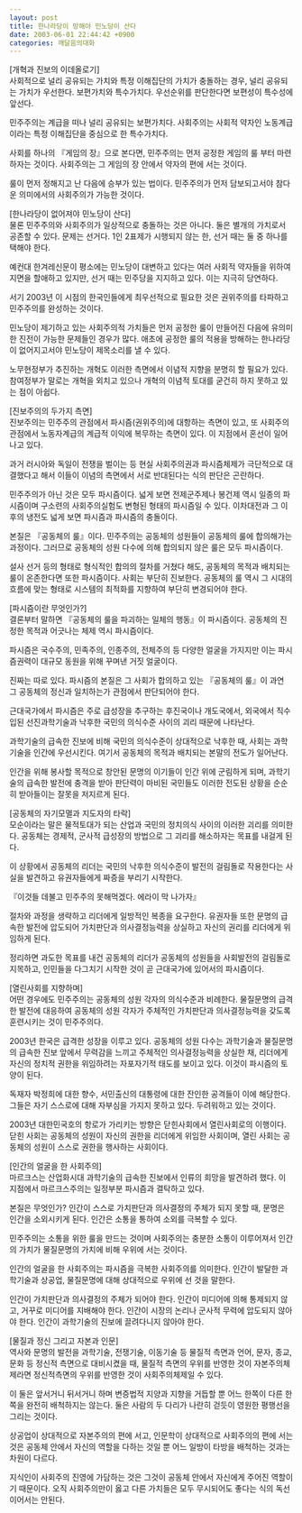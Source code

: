 ```yaml
---
layout: post
title: 한나라당이 망해야 민노당이 산다
date: 2003-06-01 22:44:42 +0900
categories: 깨달음의대화
---
```

[개혁과 진보의 이데올로기]   
사회적으로 널리 공유되는 가치와 특정 이해집단의 가치가 충돌하는 경우, 널리 공유되는 가치가 우선한다. 보편가치와 특수가치다. 우선순위를 판단한다면 보편성이 특수성에 앞선다.   
  
민주주의는 계급을 떠나 널리 공유되는 보편가치다. 사회주의는 사회적 약자인 노동계급이라는 특정 이해집단을 중심으로 한 특수가치다.   
  
사회를 하나의 『게임의 장』으로 본다면, 민주주의는 먼저 공정한 게임의 룰 부터 마련하자는 것이다. 사회주의는 그 게임의 장 안에서 약자의 편에 서는 것이다.   
  
룰이 먼저 정해지고 난 다음에 승부가 있는 법이다. 민주주의가 먼저 담보되고서야 참다운 의미에서의 사회주의가 가능한 것이다.   
  
[한나라당이 없어져야 민노당이 산다]   
물론 민주주의와 사회주의가 일상적으로 충돌하는 것은 아니다. 둘은 별개의 가치로서 공존할 수 있다. 문제는 선거다. 1인 2표제가 시행되지 않는 한, 선거 때는 둘 중 하나를 택해야 한다.   
  
예컨대 한겨레신문이 평소에는 민노당이 대변하고 있다는 여러 사회적 약자들을 위하여 지면을 할애하고 있지만, 선거 때는 민주당을 지지하고 있다. 이는 지극히 당연하다.   
  
서기 2003년 이 시점의 한국인들에게 최우선적으로 필요한 것은 권위주의를 타파하고 민주주의를 완성하는 것이다.   
  
민노당이 제기하고 있는 사회주의적 가치들은 먼저 공정한 룰이 만들어진 다음에 유의미한 진전이 가능한 문제들인 경우가 많다. 애초에 공정한 룰의 적용을 방해하는 한나라당이 없어지고서야 민노당이 제목소리를 낼 수 있다.   
  
노무현정부가 추진하는 개혁도 이러한 측면에서 이념적 지향을 분명히 할 필요가 있다. 참여정부가 말로는 개혁을 외치고 있으나 개혁의 이념적 토대를 굳건히 하지 못하고 있는 점이 아쉽다.   
  
[진보주의의 두가지 측면]   
진보주의는 민주주의 관점에서 파시즘(권위주의)에 대항하는 측면이 있고, 또 사회주의 관점에서 노동자계급의 계급적 이익에 복무하는 측면이 있다. 이 지점에서 혼선이 일어나고 있다.   
  
과거 러시아와 독일이 전쟁을 벌이는 등 현실 사회주의권과 파시즘체제가 극단적으로 대결했다고 해서 이들이 이념의 측면에서 서로 반대된다는 식의 판단은 곤란하다.   
  
민주주의가 아닌 것은 모두 파시즘이다. 넓게 보면 전제군주제나 봉건제 역시 일종의 파시즘이며 구소련의 사회주의실험도 변형된 형태의 파시즘일 수 있다. 이차대전과 그 이후의 냉전도 넓게 보면 파시즘과 파시즘의 충돌이다.   
  
본질은 『공동체의 룰』이다. 민주주의는 공동체의 성원들이 공동체의 룰에 합의해가는 과정이다. 그러므로 공동체의 성원 다수에 의해 합의되지 않은 룰은 모두 파시즘이다.   
  
설사 선거 등의 형태로 형식적인 합의의 절차를 거쳤다 해도, 공동체의 목적과 배치되는 룰이 온존한다면 또한 파시즘이다. 사회는 부단히 진보한다. 공동체의 룰 역시 그 시대의 흐름에 맞는 형태로 시스템의 최적화를 지향하여 부단히 변경되어야 한다.   
  
[파시즘이란 무엇인가?]   
결론부터 말하면 『공동체의 룰을 파괴하는 일체의 행동』이 파시즘이다. 공동체의 진정한 목적과 어긋나는 체제 역시 파시즘이다.   
  
파시즘은 국수주의, 민족주의, 인종주의, 전체주의 등 다양한 얼굴을 가지지만 이는 파시즘권력이 대규모 동원을 위해 꾸며낸 거짓 얼굴이다.   
  
진짜는 따로 있다. 파시즘의 본질은 그 사회가 합의하고 있는 『공동체의 룰』이 과연 그 공동체의 정신과 일치하는가 관점에서 판단되어야 한다.   
  
근대국가에서 파시즘은 주로 급성장을 추구하는 후진국이나 개도국에서, 외국에서 직수입된 선진과학기술과 낙후한 국민의 의식수준 사이의 괴리 때문에 나타난다.   
  
과학기술의 급속한 진보에 비해 국민의 의식수준이 상대적으로 낙후한 때, 사회는 과학기술을 인간에 우선시킨다. 여기서 공동체의 목적과 배치되는 본말의 전도가 일어난다.   
  
인간을 위해 봉사할 목적으로 창안된 문명의 이기들이 인간 위에 군림하게 되며, 과학기술의 급속한 발전에 충격을 받아 판단력이 마비된 국민들도 이러한 전도된 상황을 순순히 받아들이는 잘못을 저지르게 된다.   
  
[공동체의 자기모멸과 지도자의 타락]   
모순이라는 말은 물적토대가 되는 산업과 국민의 정치의식 사이의 이러한 괴리를 의미한다. 공동체는 경제적, 군사적 급성장의 방법으로 그 괴리를 해소하자는 목표를 내걸게 된다.   
  
이 상황에서 공동체의 리더는 국민의 낙후한 의식수준이 발전의 걸림돌로 작용한다는 사실을 발견하고 유권자들에게 짜증을 부리기 시작한다.   
  
『이것들 데불고 민주주의 못해먹겠다. 에라이 막 나가자』   
  
절차와 과정을 생략하고 리더에게 일방적인 복종을 요구한다. 유권자들 또한 문명의 급속한 발전에 압도되어 가치판단과 의사결정능력을 상실하고 자신의 권리를 리더에게 위임하게 된다.   
  
정리하면 과도한 목표를 내건 공동체의 리더가 공동체의 성원들을 사회발전의 걸림돌로 지목하고, 인민들을 다그치기 시작한 것이 곧 근대국가에 있어서의 파시즘이다.   
  
[열린사회를 지향하며]   
어떤 경우에도 민주주의는 공동체의 성원 각자의 의식수준과 비례한다. 물질문명의 급격한 발전에 대응하여 공동체의 성원 각자가 주체적인 가치판단과 의사결정능력을 갖도록 훈련시키는 것이 민주주의다.   
  
2003년 한국은 급격한 성장을 이루고 있다. 공동체의 성원 다수는 과학기술과 물질문명의 급속한 진보 앞에서 무력감을 느끼고 주체적인 의사결정능력을 상실한 채, 리더에게 자신의 정치적 권한을 위임하려는 자포자기적 태도를 보이고 있다. 이것이 파시즘의 토양이 된다.   
  
독재자 박정희에 대한 향수, 서민출신의 대통령에 대한 잔인한 공격들이 이에 해당한다. 그들은 자기 스스로에 대해 자부심을 가지지 못하고 있다. 두려워하고 있는 것이다.   
  
2003년 대한민국호의 항로가 가리키는 방향은 닫힌사회에서 열린사회로의 이행이다. 닫힌 사회는 공동체의 성원이 자신의 권한을 리더에게 위임한 사회이며, 열린 사회는 공동체의 성원이 스스로 권한을 행사하는 사회이다.   
  
[인간의 얼굴을 한 사회주의]   
마르크스는 산업화시대 과학기술의 급속한 진보에서 인류의 희망을 발견하려 했다. 이 지점에서 마르크스주의는 일정부분 파시즘과 결탁하고 있다.   
  
본질은 무엇인가? 인간이 스스로 가치판단과 의사결정의 주체가 되지 못할 때, 문명은 인간을 소외시키게 된다. 인간은 소통을 통하여 소외를 극복할 수 있다.   
  
민주주의는 소통을 위한 룰을 만드는 것이며 사회주의는 충분한 소통이 이루어져서 인간의 가치가 물질문명의 가치에 비해 우위에 서는 것이다.   
  
인간의 얼굴을 한 사회주의는 파시즘을 극복한 사회주의를 의미한다. 인간이 발달한 과학기술과 상공업, 물질문명에 대해 상대적으로 우위에 선 것을 말한다.   
  
인간이 가치판단과 의사결정의 주체가 되어야 한다. 인간이 미디어에 의해 통제되지 않고, 거꾸로 미디어를 지배해야 한다. 인간이 시장의 논리나 군사적 무력에 압도되지 않아야 한다. 인간이 과학기술의 진보에 끌려다니지 않아야 한다.   
  
[물질과 정신 그리고 자본과 인문]   
역사와 문명의 발전을 과학기술, 전쟁기술, 이동기술 등 물질적 측면과 언어, 문자, 종교, 문화 등 정신적 측면으로 대비시켰을 때, 물질적 측면의 우위를 반영한 것이 자본주의체제라면 정신적측면의 우위를 반영한 것이 사회주의체제일 수 있다.   
  
이 둘은 앞서거니 뒤서거니 하며 변증법적 지양과 지향을 거듭할 뿐 어느 한쪽이 다른 한쪽을 완전히 배척하지는 않는다. 둘은 사람의 두 다리가 나란히 걷듯이 영원한 평행선을 그리는 것이다.   
  
상공업이 상대적으로 자본주의의 편에 서고, 인문학이 상대적으로 사회주의의 편에 서는 것은 공동체 안에서 자신의 역할을 다하는 것일 뿐 어느 일방이 타방을 배척하는 것과는 차원이 다르다.   
  
지식인이 사회주의 진영에 가담하는 것은 그것이 공동체 안에서 자신에게 주어진 역할이기 때문이다. 오직 사회주의만이 옳고 다른 가치들은 모두 무시되어도 좋다는 식의 독선이어서는 안된다.